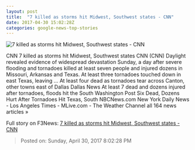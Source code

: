 ```yaml
---
layout: post
title:  "7 killed as storms hit Midwest, Southwest states - CNN"
date: 2017-04-30 15:02:28Z
categories: google-news-top-stories
---
```


![7 killed as storms hit Midwest, Southwest states - CNN](http://i2.cdn.cnn.com/cnnnext/dam/assets/170430035134-texas-tornado-super-tease.jpg)

CNN 7 killed as storms hit Midwest, Southwest states CNN (CNN) Daylight revealed evidence of widespread devastation Sunday, a day after severe flooding and tornadoes killed at least seven people and injured dozens in Missouri, Arkansas and Texas. At least three tornadoes touched down in east Texas, leaving ... At least four dead as tornadoes tear across Canton, other towns east of Dallas Dallas News At least 7 dead and dozens injured after tornadoes, floods hit the South Washington Post Six Dead, Dozens Hurt After Tornadoes Hit Texas, South NBCNews.com New York Daily News - Los Angeles Times - MLive.com - The Weather Channel all 164 news articles »


Full story on F3News: [7 killed as storms hit Midwest, Southwest states - CNN](http://www.f3nws.com/n/gnn2NJ)

> Posted on: Sunday, April 30, 2017 8:02:28 PM
